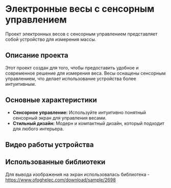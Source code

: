 # Электронные весы с сенсорным управлением

Проект электронных весов с сенсорным управлением представляет собой устройство для измерения массы.

## Описание проекта

Этот проект создан для того, чтобы предоставить удобное и современное решение для измерения веса. Весы оснащены сенсорным управлением, что делает использование устройства более интуитивным.

## Основные характеристики

- **Сенсорное управление:** Используйте интуитивно понятный сенсорный экран для управления весами.
- **Стильный дизайн:** Модерн и компактный дизайн, который подходит для любого интерьера.

## Видео работы устройства



## Использованные библиотеки

Для вывода изображения на экран использовалась библиотека - https://www.ofoghelec.com/download/sample/2698
